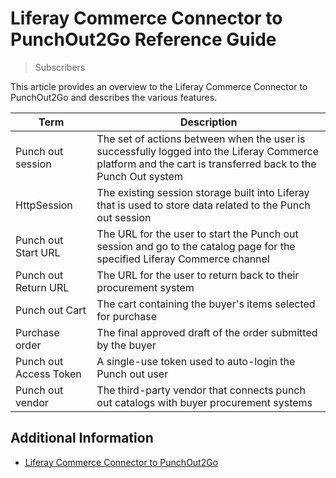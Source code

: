 # Liferay Commerce Connector to PunchOut2Go Reference Guide

> Subscribers

This article provides an overview to the Liferay Commerce Connector to PunchOut2Go and describes the various features.

| Term | Description |
| --- | --- |
| Punch out session | The set of actions between when the user is successfully logged into the Liferay Commerce platform and the cart is transferred back to the Punch Out system |
| HttpSession | The existing session storage built into Liferay that is used to store data related to the Punch out session |
| Punch out Start URL | The URL for the user to start the Punch out session and go to the catalog page for the specified Liferay Commerce channel |
| Punch out Return URL | The URL for the user to return back to their procurement system |
| Punch out Cart | The cart containing the buyer's items selected for purchase |
| Purchase order | The final approved draft of the order submitted by the buyer |
| Punch out Access Token | A single-use token used to auto-login the Punch out user |
| Punch out vendor | The third-party vendor that connects punch out catalogs with buyer procurement systems |

## Additional Information

* [Liferay Commerce Connector to PunchOut2Go](./liferay-commerce-connector-to-punchout2go.md)
